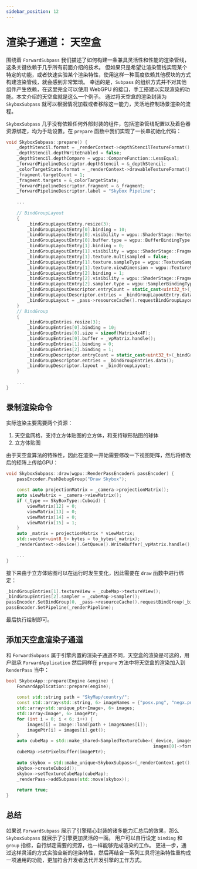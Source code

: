 ```yaml
---
sidebar_position: 12
---
```


# 渲染子通道： 天空盒

围绕着 `ForwardSubpass` 我们描述了如何构建一条兼具灵活性和性能的渲染管线，这条关键依赖于几乎所有前面介绍的技术。
但如果只是希望让渲染管线实现某个特定的功能，或者快速实验某个渲染特性，使用这样一种高度依赖其他模块的方式构建渲染管线，就会感到非常繁琐。 幸运的是，`Subpass` 的组织方式并不对其他组件产生依赖，在这里完全可以使用 WebGPU
的接口，手工搭建以实现渲染的功能。本文介绍的天空盒就是这么一个例子。 通过将天空盒的渲染封装为 `SkyboxSubpass` 就可以根据情况加载或者移除这一能力，灵活地控制场景渲染的流程。

`SkyboxSubpass` 几乎没有依赖任何外部封装的组件，包括渲染管线配置以及着色器资源绑定，均为手动设置。在 `prepare` 函数中我们实现了一长串初始化代码：

```cpp
void SkyboxSubpass::prepare() {
    _depthStencil.format = _renderContext->depthStencilTextureFormat();
    _depthStencil.depthWriteEnabled = false;
    _depthStencil.depthCompare = wgpu::CompareFunction::LessEqual;
    _forwardPipelineDescriptor.depthStencil = &_depthStencil;
    _colorTargetState.format = _renderContext->drawableTextureFormat();
    _fragment.targetCount = 1;
    _fragment.targets = &_colorTargetState;
    _forwardPipelineDescriptor.fragment = &_fragment;
    _forwardPipelineDescriptor.label = "Skybox Pipeline";
    
    ...
    
    // BindGroupLayout
    {
        _bindGroupLayoutEntry.resize(3);
        _bindGroupLayoutEntry[0].binding = 10;
        _bindGroupLayoutEntry[0].visibility = wgpu::ShaderStage::Vertex;
        _bindGroupLayoutEntry[0].buffer.type = wgpu::BufferBindingType::Uniform;
        _bindGroupLayoutEntry[1].binding = 0;
        _bindGroupLayoutEntry[1].visibility = wgpu::ShaderStage::Fragment;
        _bindGroupLayoutEntry[1].texture.multisampled = false;
        _bindGroupLayoutEntry[1].texture.sampleType = wgpu::TextureSampleType::Float;
        _bindGroupLayoutEntry[1].texture.viewDimension = wgpu::TextureViewDimension::Cube;
        _bindGroupLayoutEntry[2].binding = 1;
        _bindGroupLayoutEntry[2].visibility = wgpu::ShaderStage::Fragment;
        _bindGroupLayoutEntry[2].sampler.type = wgpu::SamplerBindingType::Filtering;
        _bindGroupLayoutDescriptor.entryCount = static_cast<uint32_t>(_bindGroupLayoutEntry.size());
        _bindGroupLayoutDescriptor.entries = _bindGroupLayoutEntry.data();
        _bindGroupLayout = _pass->resourceCache().requestBindGroupLayout(_bindGroupLayoutDescriptor);
    }
    // BindGroup
    {
        _bindGroupEntries.resize(3);
        _bindGroupEntries[0].binding = 10;
        _bindGroupEntries[0].size = sizeof(Matrix4x4F);
        _bindGroupEntries[0].buffer = _vpMatrix.handle();
        _bindGroupEntries[1].binding = 0;
        _bindGroupEntries[2].binding = 1;
        _bindGroupDescriptor.entryCount = static_cast<uint32_t>(_bindGroupEntries.size());
        _bindGroupDescriptor.entries = _bindGroupEntries.data();
        _bindGroupDescriptor.layout = _bindGroupLayout;
    }
    
    ...
}
```

## 录制渲染命令

实际渲染主要需要两个资源：

1. 天空盒网格，支持立方体贴图的立方体，和支持球形贴图的球体
2. 立方体贴图

由于天空盒算法的特殊性，因此在渲染一开始需要修改一下视图矩阵，然后将修改后的矩阵上传给GPU：

```cpp
void SkyboxSubpass::draw(wgpu::RenderPassEncoder& passEncoder) {
    passEncoder.PushDebugGroup("Draw Skybox");
    
    const auto projectionMatrix = _camera->projectionMatrix();
    auto viewMatrix = _camera->viewMatrix();
    if (_type == SkyBoxType::Cuboid) {
        viewMatrix[12] = 0;
        viewMatrix[13] = 0;
        viewMatrix[14] = 0;
        viewMatrix[15] = 1;
    }
    auto _matrix = projectionMatrix * viewMatrix;
    std::vector<uint8_t> bytes = to_bytes(_matrix);
    _renderContext->device().GetQueue().WriteBuffer(_vpMatrix.handle(), 0, bytes.data(), sizeof(Matrix4x4F));
    
    ...
}
```

接下来由于立方体贴图可以在运行时发生变化，因此需要在 `draw` 函数中进行绑定：

```cpp
_bindGroupEntries[1].textureView = _cubeMap->textureView();
_bindGroupEntries[2].sampler = _cubeMap->sampler();
passEncoder.SetBindGroup(0, _pass->resourceCache().requestBindGroup(_bindGroupDescriptor));
passEncoder.SetPipeline(_renderPipeline);
```

最后执行绘制即可。

## 添加天空盒渲染子通道

和 `ForwardSubpass` 属于引擎内置的渲染子通道不同，天空盒的渲染是可选的，用户继承 `ForwardApplication` 然后同样在 `prepare` 方法中将天空盒的渲染加入到 `RenderPass` 当中：

```cpp
bool SkyboxApp::prepare(Engine &engine) {
    ForwardApplication::prepare(engine);
        
    const std::string path = "SkyMap/country/";
    const std::array<std::string, 6> imageNames = {"posx.png", "negx.png", "posy.png", "negy.png", "posz.png", "negz.png"};
    std::array<std::unique_ptr<Image>, 6> images;
    std::array<Image*, 6> imagePtr;
    for (int i = 0; i < 6; i++) {
        images[i] = Image::load(path + imageNames[i]);
        imagePtr[i] = images[i].get();
    }
    auto cubeMap = std::make_shared<SampledTextureCube>(_device, images[0]->extent().width, images[0]->extent().height,
                                                        images[0]->format());
    cubeMap->setPixelBuffer(imagePtr);
    
    auto skybox = std::make_unique<SkyboxSubpass>(_renderContext.get(), _scene.get(), _mainCamera);
    skybox->createCuboid();
    skybox->setTextureCubeMap(cubeMap);
    _renderPass->addSubpass(std::move(skybox));
    
    return true;
}
```

## 总结

如果说 `ForwardSubpass` 展示了引擎精心封装的诸多能力汇总后的效果，那么 `SkyboxSubpass` 就展示了引擎更加灵活的一面。 用户可以自行设定 `binding` 和 `group`
指标，自行绑定需要的资源，也一样能够完成渲染的工作。 更进一步，通过这样灵活的方式实验全新的渲染特性，然后再结合一系列工具将渲染特性重构成一项通用的功能，更加符合开发者迭代开发引擎的工作方式。
